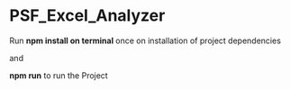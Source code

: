 # PSF_Excel_Analyzer
 
Run **npm install on terminal** once on installation of project dependencies

and

**npm run** to run the Project
